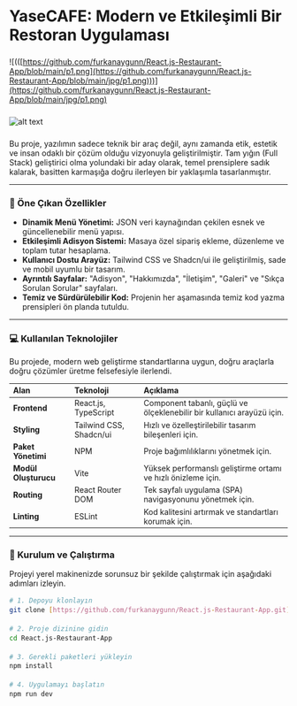# YaseCAFE: Modern ve Etkileşimli Bir Restoran Uygulaması

###

![(([https://github.com/furkanaygunn/React.js-Restaurant-App/blob/main/p1.png](https://github.com/furkanaygunn/React.js-Restaurant-App/blob/main/jpg/p1.png)))](https://github.com/furkanaygunn/React.js-Restaurant-App/blob/main/jpg/p1.png)

###

![alt text]((https://github.com/furkanaygunn/React.js-Restaurant-App/blob/main/p2.png))

###

Bu proje, yazılımın sadece teknik bir araç değil, aynı zamanda etik, estetik ve insan odaklı bir çözüm olduğu vizyonuyla geliştirilmiştir. Tam yığın (Full Stack) geliştirici olma yolundaki bir aday olarak, temel prensiplere sadık kalarak, basitten karmaşığa doğru ilerleyen bir yaklaşımla tasarlanmıştır.

---

### 🌟 Öne Çıkan Özellikler

- **Dinamik Menü Yönetimi:** JSON veri kaynağından çekilen esnek ve güncellenebilir menü yapısı.
- **Etkileşimli Adisyon Sistemi:** Masaya özel sipariş ekleme, düzenleme ve toplam tutar hesaplama.
- **Kullanıcı Dostu Arayüz:** Tailwind CSS ve Shadcn/ui ile geliştirilmiş, sade ve mobil uyumlu bir tasarım.
- **Ayrıntılı Sayfalar:** "Adisyon", "Hakkımızda", "İletişim", "Galeri" ve "Sıkça Sorulan Sorular" sayfaları.
- **Temiz ve Sürdürülebilir Kod:** Projenin her aşamasında temiz kod yazma prensipleri ön planda tutuldu.

---

### 💻 Kullanılan Teknolojiler

Bu projede, modern web geliştirme standartlarına uygun, doğru araçlarla doğru çözümler üretme felsefesiyle ilerlendi.

| Alan | Teknoloji | Açıklama |
| :--- | :--- | :--- |
| **Frontend** | React.js, TypeScript | Component tabanlı, güçlü ve ölçeklenebilir bir kullanıcı arayüzü için. |
| **Styling** | Tailwind CSS, Shadcn/ui | Hızlı ve özelleştirilebilir tasarım bileşenleri için. |
| **Paket Yönetimi** | NPM | Proje bağımlılıklarını yönetmek için. |
| **Modül Oluşturucu** | Vite | Yüksek performanslı geliştirme ortamı ve hızlı önizleme için. |
| **Routing** | React Router DOM | Tek sayfalı uygulama (SPA) navigasyonunu yönetmek için. |
| **Linting** | ESLint | Kod kalitesini artırmak ve standartları korumak için. |

---

### 🚀 Kurulum ve Çalıştırma

Projeyi yerel makinenizde sorunsuz bir şekilde çalıştırmak için aşağıdaki adımları izleyin.

```bash
# 1. Depoyu klonlayın
git clone [https://github.com/furkanaygunn/React.js-Restaurant-App.git](https://github.com/furkanaygunn/React.js-Restaurant-App.git)

# 2. Proje dizinine gidin
cd React.js-Restaurant-App

# 3. Gerekli paketleri yükleyin
npm install

# 4. Uygulamayı başlatın
npm run dev
